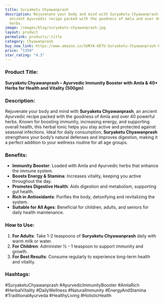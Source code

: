 ```yaml
---
title: Suryaketu Chyawanprash
description: Rejuvenate your body and mind with Suryaketu Chyawanprash, an
  ancient Ayurvedic recipe packed with the goodness of Amla and over 40 powerful
  herbs.
image: /images/blog/suryaketu-chyawanprash.jpg
layout: product
permalink: products/:title
category: Chyawanprash
buy_now_link: https://www.amazon.in/SURYA-KETU-Suryaketu-Chyawanprash-kg/dp/B0BSVH51G2/ref=sr_1_52?crid=1A6EBHCVM05PF&tag=m0150-21
price: "1359"
star_rating: "4.3"
---
```

### Product Title:
**Suryaketu Chyawanprash – Ayurvedic Immunity Booster with Amla & 40+ Herbs for Health and Vitality (500gm)**

### Description:
Rejuvenate your body and mind with **Suryaketu Chyawanprash**, an ancient Ayurvedic recipe packed with the goodness of Amla and over 40 powerful herbs. Known for boosting immunity, increasing energy, and supporting overall health, this herbal tonic helps you stay active and protected against seasonal infections. Ideal for daily consumption, **Suryaketu Chyawanprash** strengthens your body’s natural defenses and improves digestion, making it a perfect addition to your wellness routine for all age groups.

### Benefits:
- **Immunity Booster**: Loaded with Amla and Ayurvedic herbs that enhance the immune system.
- **Boosts Energy & Stamina**: Increases vitality, keeping you active throughout the day.
- **Promotes Digestive Health**: Aids digestion and metabolism, supporting gut health.
- **Rich in Antioxidants**: Purifies the body, detoxifying and revitalizing the system.
- **Suitable for All Ages**: Beneficial for children, adults, and seniors for daily health maintenance.

### How to Use:
1. **For Adults**: Take 1-2 teaspoons of **Suryaketu Chyawanprash** daily with warm milk or water.
2. **For Children**: Administer ½ - 1 teaspoon to support immunity and growth.
3. **For Best Results**: Consume regularly to experience long-term health and vitality.

### Hashtags:
#SuryaketuChyawanprash #AyurvedicImmunityBooster #AmlaRich #HerbalVitality #DailyWellness #NaturalImmunity #EnergyAndStamina #TraditionalAyurveda #HealthyLiving #HolisticHealth
